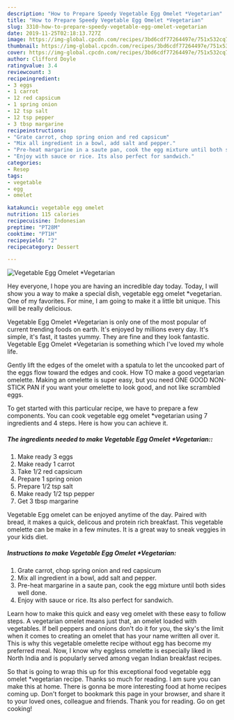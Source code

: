 ```yaml
---
description: "How to Prepare Speedy Vegetable Egg Omelet *Vegetarian"
title: "How to Prepare Speedy Vegetable Egg Omelet *Vegetarian"
slug: 3310-how-to-prepare-speedy-vegetable-egg-omelet-vegetarian
date: 2019-11-25T02:18:13.727Z
image: https://img-global.cpcdn.com/recipes/3bd6cdf77264497e/751x532cq70/vegetable-egg-omelet-vegetarian-recipe-main-photo.jpg
thumbnail: https://img-global.cpcdn.com/recipes/3bd6cdf77264497e/751x532cq70/vegetable-egg-omelet-vegetarian-recipe-main-photo.jpg
cover: https://img-global.cpcdn.com/recipes/3bd6cdf77264497e/751x532cq70/vegetable-egg-omelet-vegetarian-recipe-main-photo.jpg
author: Clifford Doyle
ratingvalue: 3.4
reviewcount: 3
recipeingredient:
- 3 eggs
- 1 carrot
- 12 red capsicum
- 1 spring onion
- 12 tsp salt
- 12 tsp pepper
- 3 tbsp margarine
recipeinstructions:
- "Grate carrot, chop spring onion and red capsicum"
- "Mix all ingredient in a bowl, add salt and pepper."
- "Pre-heat margarine in a saute pan, cook the egg mixture until both sides well done."
- "Enjoy with sauce or rice. Its also perfect for sandwich."
categories:
- Resep
tags:
- vegetable
- egg
- omelet

katakunci: vegetable egg omelet
nutrition: 115 calories
recipecuisine: Indonesian
preptime: "PT28M"
cooktime: "PT1H"
recipeyield: "2"
recipecategory: Dessert

---
```



![Vegetable Egg Omelet *Vegetarian](https://img-global.cpcdn.com/recipes/3bd6cdf77264497e/751x532cq70/vegetable-egg-omelet-vegetarian-recipe-main-photo.jpg)

Hey everyone, I hope you are having an incredible day today. Today, I will show you a way to make a special dish, vegetable egg omelet *vegetarian. One of my favorites. For mine, I am going to make it a little bit unique. This will be really delicious.

Vegetable Egg Omelet *Vegetarian is only one of the most popular of current trending foods on earth. It's enjoyed by millions every day. It's simple, it's fast, it tastes yummy. They are fine and they look fantastic. Vegetable Egg Omelet *Vegetarian is something which I've loved my whole life.

Gently lift the edges of the omelet with a spatula to let the uncooked part of the eggs flow toward the edges and cook. How TO make a good vegetarian omelette. Making an omelette is super easy, but you need ONE GOOD NON-STICK PAN if you want your omelette to look good, and not like scrambled eggs.


To get started with this particular recipe, we have to prepare a few components. You can cook vegetable egg omelet *vegetarian using 7 ingredients and 4 steps. Here is how you can achieve it.

##### The ingredients needed to make Vegetable Egg Omelet *Vegetarian::

1. Make ready 3 eggs
1. Make ready 1 carrot
1. Take 1/2 red capsicum
1. Prepare 1 spring onion
1. Prepare 1/2 tsp salt
1. Make ready 1/2 tsp pepper
1. Get 3 tbsp margarine


Vegetable Egg omelet can be enjoyed anytime of the day. Paired with bread, it makes a quick, delicous and protein rich breakfast. This vegetable omelette can be make in a few minutes. It is a great way to sneak veggies in your kids diet. 

##### Instructions to make Vegetable Egg Omelet *Vegetarian:

1. Grate carrot, chop spring onion and red capsicum
1. Mix all ingredient in a bowl, add salt and pepper.
1. Pre-heat margarine in a saute pan, cook the egg mixture until both sides well done.
1. Enjoy with sauce or rice. Its also perfect for sandwich.


Learn how to make this quick and easy veg omelet with these easy to follow steps. A vegetarian omelet means just that, an omelet loaded with vegetables. If bell peppers and onions don&#39;t do it for you, the sky&#39;s the limit when it comes to creating an omelet that has your name written all over it. This is why this vegetable omelette recipe without egg has become my preferred meal. Now, I know why eggless omelette is especially liked in North India and is popularly served among vegan Indian breakfast recipes. 

So that is going to wrap this up for this exceptional food vegetable egg omelet *vegetarian recipe. Thanks so much for reading. I am sure you can make this at home. There is gonna be more interesting food at home recipes coming up. Don't forget to bookmark this page in your browser, and share it to your loved ones, colleague and friends. Thank you for reading. Go on get cooking!
